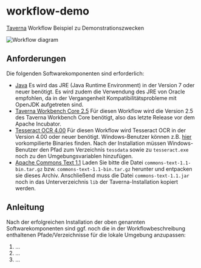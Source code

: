 # workflow-demo
[Taverna](https://taverna.incubator.apache.org/) Workflow Beispiel zu Demonstrationszwecken

![Workflow diagram](https://user-images.githubusercontent.com/952378/30741474-3393ee40-9f95-11e7-9718-2ad5781bd0d7.png)

## Anforderungen
Die folgenden Softwarekomponenten sind erforderlich:

* [Java](https://java.com/download)
Es wird das JRE (Java Runtime Environment) in der Version 7 oder neuer benötigt. Es wird zudem die Verwendung des JRE von Oracle empfohlen, da in der Vergangenheit Kompatibilitätsprobleme mit OpenJDK aufgetreten sind.
* [Taverna Workbench Core 2.5](http://www.taverna.org.uk/download/workbench/2-5/core/)
Für diesen Workflow wird die Version 2.5 des Taverna Workbench Core benötigt, also das letzte Release vor dem Apache Incubator.
* [Tesseract OCR 4.00](https://github.com/tesseract-ocr/tesseract/wiki)
Für diesen Workflow wird Tesseract OCR in der Version 4.00 oder neuer benötigt. Windows-Benutzer können z.B. [hier](https://github.com/UB-Mannheim/tesseract/wiki) vorkompilierte Binaries finden. Nach der Installation müssen Windows-Benutzer den Pfad zum Verzeichnis ```tessdata``` sowie zu ```tesseract.exe``` noch zu den Umgebungsvariablen hinzufügen.
* [Apache Commons Text 1.1](https://commons.apache.org/proper/commons-text/)
Laden Sie bitte die Datei ```commons-text-1.1-bin.tar.gz``` bzw. ```commons-text-1.1-bin.tar.gz``` herunter und entpacken sie dieses Archiv. Anschließend muss die Datei ```commons-text-1.1.jar``` noch in das Unterverzeichnis ```lib``` der Taverna-Installation kopiert werden.

## Anleitung
Nach der erfolgreichen Installation der oben genannten Softwarekomponenten sind ggf. noch die in der Workflowbeschreibung enthaltenen Pfade/Verzeichnisse für die lokale Umgebung anzupassen:

1. ...
2. ...
3. ...
